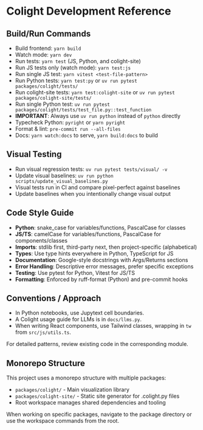 # Colight Development Reference

## Build/Run Commands

- Build frontend: `yarn build`
- Watch mode: `yarn dev`
- Run tests: `yarn test` (JS, Python, and colight-site)
- Run JS tests only (watch mode): `yarn test:js`
- Run single JS test: `yarn vitest <test-file-pattern>`
- Run Python tests: `yarn test:py` or `uv run pytest packages/colight/tests/`
- Run colight-site tests: `yarn test:colight-site` or `uv run pytest packages/colight-site/tests/`
- Run single Python test: `uv run pytest packages/colight/tests/test_file.py::test_function`
- **IMPORTANT**: Always use `uv run python` instead of `python` directly
- Typecheck Python: `pyright` or `yarn pyright`
- Format & lint: `pre-commit run --all-files`
- Docs: `yarn watch:docs` to serve, `yarn build:docs` to build

## Visual Testing

- Run visual regression tests: `uv run pytest tests/visual/ -v`
- Update visual baselines: `uv run python scripts/update_visual_baselines.py`
- Visual tests run in CI and compare pixel-perfect against baselines
- Update baselines when you intentionally change visual output

## Code Style Guide

- **Python**: snake_case for variables/functions, PascalCase for classes
- **JS/TS**: camelCase for variables/functions, PascalCase for components/classes
- **Imports**: stdlib first, third-party next, then project-specific (alphabetical)
- **Types**: Use type hints everywhere in Python, TypeScript for JS
- **Documentation**: Google-style docstrings with Args/Returns sections
- **Error Handling**: Descriptive error messages, prefer specific exceptions
- **Testing**: Use pytest for Python, Vitest for JS/TS
- **Formatting**: Enforced by ruff-format (Python) and pre-commit hooks

## Conventions / Approach

- In Python notebooks, use Jupytext cell boundaries.
- A Colight usage guide for LLMs is in `docs/llms.py`.
- When writing React components, use Tailwind classes, wrapping in `tw` from `src/js/utils.ts`.

For detailed patterns, review existing code in the corresponding module.

## Monorepo Structure

This project uses a monorepo structure with multiple packages:

- `packages/colight/` - Main visualization library
- `packages/colight-site/` - Static site generator for .colight.py files
- Root workspace manages shared dependencies and tooling

When working on specific packages, navigate to the package directory or use the workspace commands from the root.
